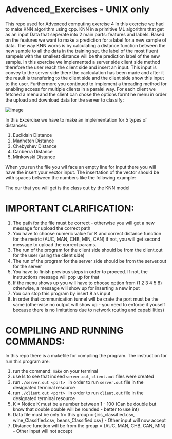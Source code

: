 
# Advenced_Exercises - UNIX only
This repo used for Advenced computing exercise 4
In this exercise we had to make KNN algorithm using cpp. KNN in a primitive ML algorithm that get as an input Data that seperate into 2 main parts: features and labels. Based on the features we want to make a prediction for a label for a new sample of data. The way KNN works is by calculating a distance function between the new sample to all the data in the training set. the label of the most fluent sampels with the smallest distance will be the prediction label of the new sample.
In this exercise we implemented a server side client side method therefore the user reach the client side and insert an input. This input is convey to the server side there the caclculation has been made and after it the result is transfering to the client side and the client side show this input to the user.
Furthermore you continued to implement a threading method for enabling access for multiple clients in a paralel way. For each client we fetched a menu and the client can chose the options formt he menu in order the upload and download data for the server to classify:

![image](https://user-images.githubusercontent.com/91119719/214695067-6fe8b3bc-e4f8-404a-9050-a905e9215fb7.png)

In this Excercise we have to make an implementation for 5 types of distances: 
1. Euclidain Distance
2. Manheten Distance
3. Chebyshev Distance
4. Canberra Distance
5. Minkowski Distance

When you run the file you wil face an empty line for input there you will have the insert your vector input.
The insertation of the vector should be with spaces between the numbers like the following example:

The our that you will get is the class out by the KNN model

# IMPORTANT CLARIFICATION:
1. The path for the file must be correct - otherwise you will get a new message for upload the correct path
2. You have to choose numeric value for K and correct distance function for the metric (AUC, MAN, CHB, MIN, CAN) if not, you will get second message to upload the correct params.
3. The run of the program for the client side should be from the client.out for the user (using the client side)
4. The run of the program for the server side should be from the server.out for the server
5. You have to finish previous steps in order to proceed. If not, the instructions message will pop up for that
6. If the menu shows up you will have to choose option from (1 2 3 4 5 8) otherwise, a message will show up for inserting a new input
7. You can stop this program by insert 8 as input
8. In order that communication tunnel will be crate the port must be the same (otherwise no output will show up - you need to enforce it youself because there is no limitations due to network routing and capabillities)

# COMPILING AND RUNNING COMMANDS:
In this repo there is a makefile for compiling the program. The instruction for run this program are:
1. run the command: <code>make</code> on your terminal
2. use ls to see that indeed <code>server.out</code>, <code>client.out</code> files were created
3. run <code>./server.out \<port> </code> in order to run <code>server.out</code> file in the designated terminal resource
4. run <code>./client.out \<port> </code> in order to run <code>client.out</code> file in the designated terminal resource
5. K = Notice K must be a number between 1 - 100 (Can be double but know that double double will be rounded - better to use int)
6. Data file must be only fro this group = {iris_classified.csv, wine_Classified.csv, beans_Classified.csv} - Other input will now accept
7. Distance function will be from the group = {AUC, MAN, CHB, CAN, MIN} - Other input will not accept

